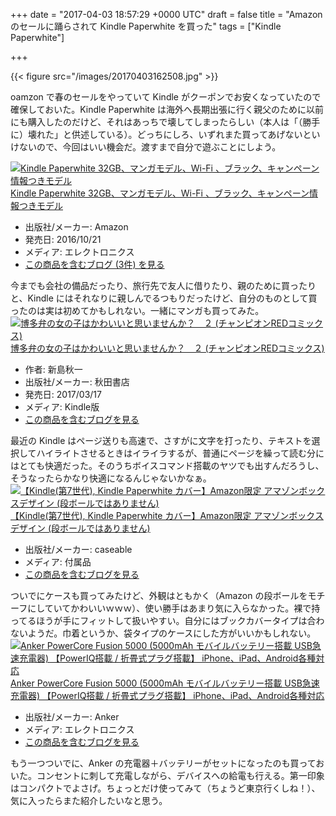 
+++
date = "2017-04-03 18:57:29 +0000 UTC"
draft = false
title = "Amazon のセールに踊らされて Kindle Paperwhite を買った"
tags = ["Kindle Paperwhite"]

+++


{{< figure src="/images/20170403162508.jpg"  >}}

oamzon で春のセールをやっていて Kindle がクーポンでお安くなっていたので確保しておいた。Kindle Paperwhite は海外へ長期出張に行く親父のために以前にも購入したのだけど、それはあっちで壊してしまったらしい（本人は「（勝手に）壊れた」と供述している）。どっちにしろ、いずれまた買ってあげないといけないので、今回はいい機会だ。渡すまで自分で遊ぶことにしよう。<div class="hatena-asin-detail"><a href="http://www.amazon.co.jp/exec/obidos/ASIN/B01FIG3SMC/bestylesnet-22/"><img src="https://images-fe.ssl-images-amazon.com/images/I/51Bd7Mt7BYL._SL160_.jpg" class="hatena-asin-detail-image" alt="Kindle Paperwhite 32GB、マンガモデル、Wi-Fi 、ブラック、キャンペーン情報つきモデル" title="Kindle Paperwhite 32GB、マンガモデル、Wi-Fi 、ブラック、キャンペーン情報つきモデル"/></a><div class="hatena-asin-detail-info"><a href="http://www.amazon.co.jp/exec/obidos/ASIN/B01FIG3SMC/bestylesnet-22/">Kindle Paperwhite 32GB、マンガモデル、Wi-Fi 、ブラック、キャンペーン情報つきモデル</a><ul><li><span class="hatena-asin-detail-label">出版社/メーカー:</span> Amazon</li><li><span class="hatena-asin-detail-label">発売日:</span> 2016/10/21</li><li><span class="hatena-asin-detail-label">メディア:</span> エレクトロニクス</li><li><a href="http://d.hatena.ne.jp/asin/B01FIG3SMC/bestylesnet-22" target="_blank">この商品を含むブログ (3件) を見る</a></li></ul></div><div class="hatena-asin-detail-foot"></div></div>今までも会社の備品だったり、旅行先で友人に借りたり、親のために買ったりと、Kindle にはそれなりに親しんでるつもりだったけど、自分のものとして買ったのは実は初めてかもしれない。一緒にマンガも買ってみた。<div class="hatena-asin-detail"><a href="http://www.amazon.co.jp/exec/obidos/ASIN/B06XDCXL6H/bestylesnet-22/"><img src="https://images-fe.ssl-images-amazon.com/images/I/51qGTnjuhzL._SL160_.jpg" class="hatena-asin-detail-image" alt="博多弁の女の子はかわいいと思いませんか？　２ (チャンピオンREDコミックス)" title="博多弁の女の子はかわいいと思いませんか？　２ (チャンピオンREDコミックス)"/></a><div class="hatena-asin-detail-info"><a href="http://www.amazon.co.jp/exec/obidos/ASIN/B06XDCXL6H/bestylesnet-22/">博多弁の女の子はかわいいと思いませんか？　２ (チャンピオンREDコミックス)</a><ul><li><span class="hatena-asin-detail-label">作者:</span> 新島秋一</li><li><span class="hatena-asin-detail-label">出版社/メーカー:</span> 秋田書店</li><li><span class="hatena-asin-detail-label">発売日:</span> 2017/03/17</li><li><span class="hatena-asin-detail-label">メディア:</span> Kindle版</li><li><a href="http://d.hatena.ne.jp/asin/B06XDCXL6H/bestylesnet-22" target="_blank">この商品を含むブログを見る</a></li></ul></div><div class="hatena-asin-detail-foot"></div></div>最近の Kindle はページ送りも高速で、さすがに文字を打ったり、テキストを選択してハイライトさせるときはイライラするが、普通にページを繰って読む分にはとても快適だった。そのうちボイスコマンド搭載のヤツでも出すんだろうし、そうなったらかなり快適になるんじゃないかなぁ。<div class="hatena-asin-detail"><a href="http://www.amazon.co.jp/exec/obidos/ASIN/B00W4OVDVK/bestylesnet-22/"><img src="https://images-fe.ssl-images-amazon.com/images/I/51xYtPIa3gL._SL160_.jpg" class="hatena-asin-detail-image" alt="【Kindle(第7世代), Kindle Paperwhite カバー】Amazon限定 アマゾンボックスデザイン (段ボールではありません)" title="【Kindle(第7世代), Kindle Paperwhite カバー】Amazon限定 アマゾンボックスデザイン (段ボールではありません)"/></a><div class="hatena-asin-detail-info"><a href="http://www.amazon.co.jp/exec/obidos/ASIN/B00W4OVDVK/bestylesnet-22/">【Kindle(第7世代), Kindle Paperwhite カバー】Amazon限定 アマゾンボックスデザイン (段ボールではありません)</a><ul><li><span class="hatena-asin-detail-label">出版社/メーカー:</span> caseable</li><li><span class="hatena-asin-detail-label">メディア:</span> 付属品</li><li><a href="http://d.hatena.ne.jp/asin/B00W4OVDVK/bestylesnet-22" target="_blank">この商品を含むブログを見る</a></li></ul></div><div class="hatena-asin-detail-foot"></div></div>ついでにケースも買ってみたけど、外観はともかく（Amazon の段ボールをモチーフにしていてかわいいｗｗｗ）、使い勝手はあまり気に入らなかった。裸で持ってるほうが手にフィットして扱いやすい。自分にはブックカバータイプは合わないようだ。巾着というか、袋タイプのケースにした方がいいかもしれない。<div class="hatena-asin-detail"><a href="http://www.amazon.co.jp/exec/obidos/ASIN/B01LATWL5G/bestylesnet-22/"><img src="https://images-fe.ssl-images-amazon.com/images/I/41gkiKlgIpL._SL160_.jpg" class="hatena-asin-detail-image" alt="Anker PowerCore Fusion 5000 (5000mAh モバイルバッテリー搭載 USB急速充電器) 【PowerIQ搭載 / 折畳式プラグ搭載】 iPhone、iPad、Android各種対応" title="Anker PowerCore Fusion 5000 (5000mAh モバイルバッテリー搭載 USB急速充電器) 【PowerIQ搭載 / 折畳式プラグ搭載】 iPhone、iPad、Android各種対応"/></a><div class="hatena-asin-detail-info"><a href="http://www.amazon.co.jp/exec/obidos/ASIN/B01LATWL5G/bestylesnet-22/">Anker PowerCore Fusion 5000 (5000mAh モバイルバッテリー搭載 USB急速充電器) 【PowerIQ搭載 / 折畳式プラグ搭載】 iPhone、iPad、Android各種対応</a><ul><li><span class="hatena-asin-detail-label">出版社/メーカー:</span> Anker</li><li><span class="hatena-asin-detail-label">メディア:</span> エレクトロニクス</li><li><a href="http://d.hatena.ne.jp/asin/B01LATWL5G/bestylesnet-22" target="_blank">この商品を含むブログを見る</a></li></ul></div><div class="hatena-asin-detail-foot"></div></div>もう一つついでに、Anker の充電器＋バッテリーがセットになったのも買っておいた。コンセントに刺して充電しながら、デバイスへの給電も行える。第一印象はコンパクトでよさげ。ちょっとだけ使ってみて（ちょうど東京行くしね！）、気に入ったらまた紹介したいなと思う。


